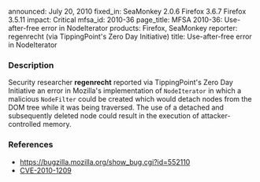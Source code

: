 announced: July 20, 2010
fixed_in: SeaMonkey 2.0.6
          Firefox 3.6.7
          Firefox 3.5.11
impact: Critical
mfsa_id: 2010-36
page_title: MFSA 2010-36: Use-after-free error in NodeIterator
products: Firefox, SeaMonkey
reporter: regenrecht (via TippingPoint's Zero Day Initiative)
title: Use-after-free error in NodeIterator

<h3>Description</h3>

<p>Security researcher <strong>regenrecht</strong> reported via
TippingPoint's Zero Day Initiative an error in Mozilla's
implementation of <code>NodeIterator</code> in which a
malicious <code>NodeFilter</code> could be created which would detach
nodes from the DOM tree while it was being traversed.  The use of a
detached and subsequently deleted node could result in the execution
of attacker-controlled memory.</p>

<h3>References</h3>

<ul>
  <li><a href="https://bugzilla.mozilla.org/show_bug.cgi?id=552110">https://bugzilla.mozilla.org/show_bug.cgi?id=552110</a></li>
  <li><a class="ex-ref" href="http://cve.mitre.org/cgi-bin/cvename.cgi?name=CVE-2010-1209">CVE-2010-1209</a></li>
</ul>




